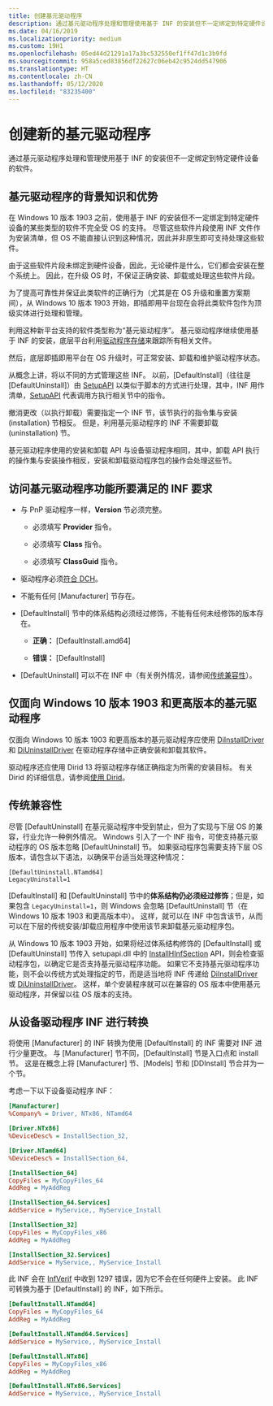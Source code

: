```yaml
---
title: 创建基元驱动程序
description: 通过基元驱动程序处理和管理使用基于 INF 的安装但不一定绑定到特定硬件设备的软件。
ms.date: 04/16/2019
ms.localizationpriority: medium
ms.custom: 19H1
ms.openlocfilehash: 05ed44d21291a17a3bc532550ef1ff47d1c3b9fd
ms.sourcegitcommit: 958a5ced83856df22627c06eb42c9524dd547906
ms.translationtype: HT
ms.contentlocale: zh-CN
ms.lasthandoff: 05/12/2020
ms.locfileid: "83235400"
---
```

# <a name="creating-a-new-primitive-driver"></a>创建新的基元驱动程序

通过基元驱动程序处理和管理使用基于 INF 的安装但不一定绑定到特定硬件设备的软件。

## <a name="background-and-benefits-of-primitive-drivers"></a>基元驱动程序的背景知识和优势

在 Windows 10 版本 1903 之前，使用基于 INF 的安装但不一定绑定到特定硬件设备的某些类型的软件不完全受 OS 的支持。 尽管这些软件片段使用 INF 文件作为安装清单，但 OS 不能直接认识到这种情况，因此并非原生即可支持处理这些软件。

由于这些软件片段未绑定到硬件设备，因此，无论硬件是什么，它们都会安装在整个系统上。 因此，在升级 OS 时，不保证正确安装、卸载或处理这些软件片段。

为了提高可靠性并保证此类软件的正确行为（尤其是在 OS 升级和重置方案期间），从 Windows 10 版本 1903 开始，即插即用平台现在会将此类软件包作为顶级实体进行处理和管理。

利用这种新平台支持的软件类型称为“基元驱动程序”。 基元驱动程序继续使用基于 INF 的安装，底层平台利用[驱动程序存储](https://docs.microsoft.com/windows-hardware/drivers/install/driver-store)来跟踪所有相关文件。

然后，底层即插即用平台在 OS 升级时，可正常安装、卸载和维护驱动程序状态。

从概念上讲，将以不同的方式管理这些 INF。 以前，\[DefaultInstall\]（往往是 \[DefaultUninstall\]）由 [SetupAPI](https://docs.microsoft.com/windows-hardware/drivers/install/setupapi) 以类似于脚本的方式进行处理，其中，INF 用作清单，[SetupAPI](https://docs.microsoft.com/windows-hardware/drivers/install/setupapi) 代表调用方执行相关节中的指令。

撤消更改（以执行卸载）需要指定一个 INF 节，该节执行的指令集与安装 (installation) 节相反。 但是，利用基元驱动程序的 INF 不需要卸载 (uninstallation) 节。

基元驱动程序使用的安装和卸载 API 与设备驱动程序相同，其中，卸载 API 执行的操作集与安装操作相反，安装和卸载驱动程序包的操作会处理这些节。

## <a name="inf-requirements-to-access-primitive-driver-functionality"></a>访问基元驱动程序功能所要满足的 INF 要求

* 与 PnP 驱动程序一样，**Version** 节必须完整。

  * 必须填写 **Provider** 指令。

  * 必须填写 **Class** 指令。

  * 必须填写 **ClassGuid** 指令。

* 驱动程序必须[符合 DCH](dch-principles-best-practices.md)。

* 不能有任何 \[Manufacturer\] 节存在。

* \[DefaultInstall\] 节中的体系结构必须经过修饰，不能有任何未经修饰的版本存在。

  * **正确：** \[DefaultInstall.amd64\]

  * **错误：** \[DefaultInstall\]

* \[DefaultUninstall\] 可以不在 INF 中（有关例外情况，请参阅[传统兼容性](#legacy-compatibility)）。

## <a name="primitive-drivers-targeting-only-windows-10-version-1903-and-later"></a>仅面向 Windows 10 版本 1903 和更高版本的基元驱动程序

仅面向 Windows 10 版本 1903 和更高版本的基元驱动程序应使用 [DiInstallDriver](https://docs.microsoft.com/windows/desktop/api/newdev/nf-newdev-diinstalldriverw) 和 [DiUninstallDriver](https://docs.microsoft.com/windows/desktop/api/newdev/nf-newdev-diuninstalldriverw) 在驱动程序存储中正确安装和卸载其软件。

驱动程序还应使用 Dirid 13 将驱动程序存储正确指定为所需的安装目标。 有关 Dirid 的详细信息，请参阅[使用 Dirid](https://docs.microsoft.com/windows-hardware/drivers/install/using-dirids)。

## <a name="legacy-compatibility"></a>传统兼容性

尽管 \[DefaultUninstall\] 在基元驱动程序中受到禁止，但为了实现与下层 OS 的兼容，行业允许一种例外情况。 Windows 引入了一个 INF 指令，可使支持基元驱动程序的 OS 版本忽略 \[DefaultUninstall\] 节。 如果驱动程序包需要支持下层 OS 版本，请包含以下语法，以确保平台适当处理这种情况：

```INF
[DefaultUninstall.NTamd64]
LegacyUninstall=1
```

\[DefaultInstall\] 和 \[DefaultUninstall\] 节中的**体系结构仍必须经过修饰**；但是，如果包含 `LegacyUninstall=1`，则 Windows 会忽略 \[DefaultUninstall\] 节（在 Windows 10 版本 1903 和更高版本中）。 这样，就可以在 INF 中包含该节，从而可以在下层的传统安装/卸载应用程序中使用该节来卸载基元驱动程序包。

从 Windows 10 版本 1903 开始，如果将经过体系结构修饰的 \[DefaultInstall\] 或 \[DefaultUninstall\] 节传入 setupapi.dll 中的 [InstallHInfSection](https://docs.microsoft.com/windows/desktop/api/setupapi/nf-setupapi-installhinfsectionw) API，则会检查驱动程序包，以确定它是否支持基元驱动程序功能。 如果它不支持基元驱动程序功能，则不会以传统方式处理指定的节，而是适当地将 INF 传递给 [DiInstallDriver](https://docs.microsoft.com/windows/desktop/api/newdev/nf-newdev-diinstalldrivera) 或 [DiUninstallDriver](https://docs.microsoft.com/windows/desktop/api/newdev/nf-newdev-diuninstalldriverw)。 这样，单个安装程序就可以在兼容的 OS 版本中使用基元驱动程序，并保留以往 OS 版本的支持。

## <a name="converting-from-a-device-driver-inf"></a>从设备驱动程序 INF 进行转换

将使用 \[Manufacturer\] 的 INF 转换为使用 \[DefaultInstall\] 的 INF 需要对 INF 进行少量更改。 与 \[Manufacturer\] 节不同，\[DefaultInstall\] 节是入口点和 install 节。 这是在概念上将 \[Manufacturer\] 节、\[Models\] 节和 \[DDInstall\] 节合并为一个节。

考虑一下以下设备驱动程序 INF：

```ini
[Manufacturer]
%Company% = Driver, NTx86, NTamd64

[Driver.NTx86]
%DeviceDesc% = InstallSection_32,

[Driver.NTamd64]
%DeviceDesc% = InstallSection_64,

[InstallSection_64]
CopyFiles = MyCopyFiles_64
AddReg = MyAddReg

[InstallSection_64.Services]
AddService = MyService,, MyService_Install

[InstallSection_32]
CopyFiles = MyCopyFiles_x86
AddReg = MyAddReg

[InstallSection_32.Services]
AddService = MyService,, MyService_Install
```

此 INF 会在 [InfVerif](../devtest/infverif.md) 中收到 1297 错误，因为它不会在任何硬件上安装。 此 INF 可转换为基于 \[DefaultInstall\] 的 INF，如下所示。

```ini
[DefaultInstall.NTamd64]
CopyFiles = MyCopyFiles_64
AddReg = MyAddReg

[DefaultInstall.NTamd64.Services]
AddService = MyService,, MyService_Install

[DefaultInstall.NTx86]
CopyFiles = MyCopyFiles_x86
AddReg = MyAddReg

[DefaultInstall.NTx86.Services]
AddService = MyService,, MyService_Install
```
